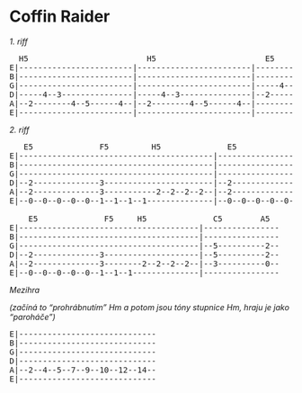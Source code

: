 # Coffin Raider


*1. riff*
<pre>
  H5                         H5                       E5                      H5
E|------------------------|------------------------|------------------------|---------------------
B|------------------------|------------------------|------------------------|---------------------
G|------------------------|------------------------|-----4--3---------------|---------------------
D|-----4--3---------------|-----4--3---------------|--2--------4--5------4--|-----4--3------------
A|--2--------4--5------4--|--2--------4--5------4--|------------------------|--2--------4--5---4--
E|------------------------|------------------------|------------------------|---------------------
</pre>

*2. riff*
<pre>
   E5              F5         H5              E5            F5           C5
E|-----------------------------------------|-----------------------------------------|
B|-----------------------------------------|-----------------------------------------|
G|-----------------------------------------|-----------------------------------------|
D|--2--------------3-----------------------|--2--------------3-----------------------|
A|--2--------------3-----------2--2--2--2--|--2--------------3-----------3--3--3--3--|
E|--0--0--0--0--0--1--1--1--1--------------|--0--0--0--0--0--1--1--1--1--------------|

    E5              F5     H5              C5        A5
E|--------------------------------------|----------------
B|--------------------------------------|----------------
G|--------------------------------------|--5----------2--
D|--2--------------3--------------------|--5----------2--
A|--2--------------3--------2--2--2--2--|--3----------0--
E|--0--0--0--0--0--1--1--1--------------|----------------
</pre>


*Mezihra*

_(začíná to “prohrábnutím” Hm a potom jsou tóny stupnice Hm, hraju je jako “paroháče”)_

<pre>
E|-----------------------------
B|-----------------------------
G|-----------------------------
D|-----------------------------
A|--2--4--5--7--9--10--12--14--
E|-----------------------------
</pre>